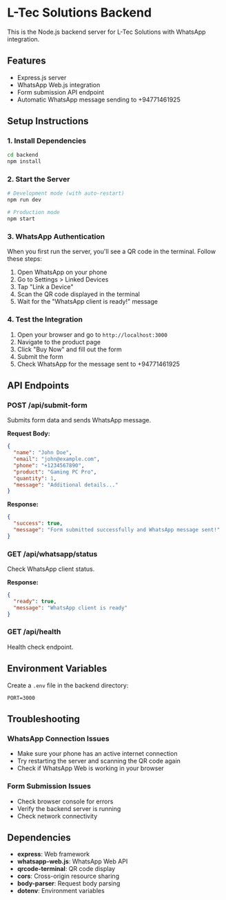 # L-Tec Solutions Backend

This is the Node.js backend server for L-Tec Solutions with WhatsApp integration.

## Features

- Express.js server
- WhatsApp Web.js integration
- Form submission API endpoint
- Automatic WhatsApp message sending to +94771461925

## Setup Instructions

### 1. Install Dependencies

```bash
cd backend
npm install
```

### 2. Start the Server

```bash
# Development mode (with auto-restart)
npm run dev

# Production mode
npm start
```

### 3. WhatsApp Authentication

When you first run the server, you'll see a QR code in the terminal. Follow these steps:

1. Open WhatsApp on your phone
2. Go to Settings > Linked Devices
3. Tap "Link a Device"
4. Scan the QR code displayed in the terminal
5. Wait for the "WhatsApp client is ready!" message

### 4. Test the Integration

1. Open your browser and go to `http://localhost:3000`
2. Navigate to the product page
3. Click "Buy Now" and fill out the form
4. Submit the form
5. Check WhatsApp for the message sent to +94771461925

## API Endpoints

### POST /api/submit-form
Submits form data and sends WhatsApp message.

**Request Body:**
```json
{
  "name": "John Doe",
  "email": "john@example.com",
  "phone": "+1234567890",
  "product": "Gaming PC Pro",
  "quantity": 1,
  "message": "Additional details..."
}
```

**Response:**
```json
{
  "success": true,
  "message": "Form submitted successfully and WhatsApp message sent!"
}
```

### GET /api/whatsapp/status
Check WhatsApp client status.

**Response:**
```json
{
  "ready": true,
  "message": "WhatsApp client is ready"
}
```

### GET /api/health
Health check endpoint.

## Environment Variables

Create a `.env` file in the backend directory:

```env
PORT=3000
```

## Troubleshooting

### WhatsApp Connection Issues
- Make sure your phone has an active internet connection
- Try restarting the server and scanning the QR code again
- Check if WhatsApp Web is working in your browser

### Form Submission Issues
- Check browser console for errors
- Verify the backend server is running
- Check network connectivity

## Dependencies

- **express**: Web framework
- **whatsapp-web.js**: WhatsApp Web API
- **qrcode-terminal**: QR code display
- **cors**: Cross-origin resource sharing
- **body-parser**: Request body parsing
- **dotenv**: Environment variables

